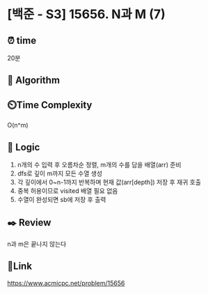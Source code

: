 # [백준 - S3] 15656. N과 M (7) 


## ⏰ **time**
20분

## :pushpin: **Algorithm**


## ⏲️**Time Complexity**
O(n^m)

## :round_pushpin: **Logic**
1. n개의 수 입력 후 오름차순 정렬, m개의 수를 담을 배열(arr) 준비
2. dfs로 깊이 m까지 모든 수열 생성
3. 각 깊이에서 0~n-1까지 반복하며 현재 값(arr[depth]) 저장 후 재귀 호출
4. 중복 허용이므로 visited 배열 필요 없음
5. 수열이 완성되면 sb에 저장 후 출력

## :black_nib: **Review**
n과 m은 끝나지 않는다

## 📡**Link**
https://www.acmicpc.net/problem/15656
